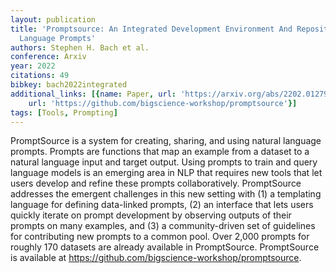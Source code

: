 ```yaml
---
layout: publication
title: 'Promptsource: An Integrated Development Environment And Repository For Natural
  Language Prompts'
authors: Stephen H. Bach et al.
conference: Arxiv
year: 2022
citations: 49
bibkey: bach2022integrated
additional_links: [{name: Paper, url: 'https://arxiv.org/abs/2202.01279'}, {name: Code,
    url: 'https://github.com/bigscience-workshop/promptsource'}]
tags: [Tools, Prompting]
---
```

PromptSource is a system for creating, sharing, and using natural language
prompts. Prompts are functions that map an example from a dataset to a natural
language input and target output. Using prompts to train and query language
models is an emerging area in NLP that requires new tools that let users
develop and refine these prompts collaboratively. PromptSource addresses the
emergent challenges in this new setting with (1) a templating language for
defining data-linked prompts, (2) an interface that lets users quickly iterate
on prompt development by observing outputs of their prompts on many examples,
and (3) a community-driven set of guidelines for contributing new prompts to a
common pool. Over 2,000 prompts for roughly 170 datasets are already available
in PromptSource. PromptSource is available at
https://github.com/bigscience-workshop/promptsource.
